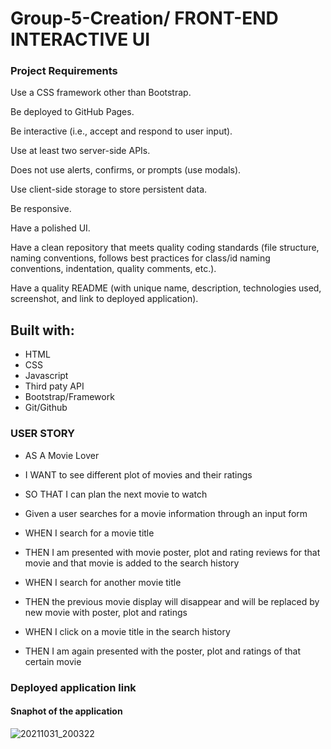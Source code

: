 # Group-5-Creation/ FRONT-END INTERACTIVE UI


### Project Requirements

Use a CSS framework other than Bootstrap.

Be deployed to GitHub Pages.

Be interactive (i.e., accept and respond to user input).

Use at least two server-side APIs.

Does not use alerts, confirms, or prompts (use modals).

Use client-side storage to store persistent data.

Be responsive.

Have a polished UI.

Have a clean repository that meets quality coding standards (file structure, naming conventions, follows best practices for class/id naming conventions, indentation, quality comments, etc.).

Have a quality README (with unique name, description, technologies used, screenshot, and link to deployed application).


## Built with:

* HTML
* CSS
* Javascript
* Third paty API
* Bootstrap/Framework
* Git/Github

### USER STORY

* AS A Movie Lover
* I WANT to see different plot of movies and their ratings 
* SO THAT I can plan the next movie to watch

* Given a user searches for a movie information through an input form
* WHEN I search for a movie title
* THEN I am presented with movie poster, plot and rating reviews for that movie and that movie is added to the search history
* WHEN I search for another movie title 
* THEN the previous movie display will disappear and will be replaced by new movie with poster, plot and ratings
* WHEN I click on a movie title in the search history
* THEN I am again presented with the poster, plot and ratings of that certain movie

### Deployed application link

#### Snaphot of the application

![20211031_200322](https://user-images.githubusercontent.com/65073138/139616159-85b813e9-00b9-4ff2-9d25-11e1e5c28a80.jpg)
